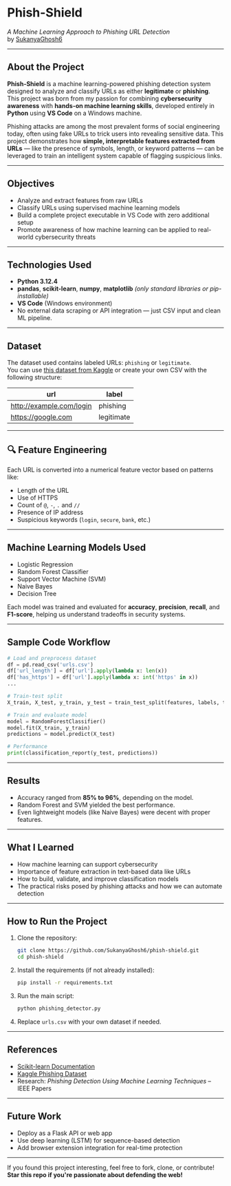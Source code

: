 #  Phish-Shield  
*A Machine Learning Approach to Phishing URL Detection*  
by [SukanyaGhosh6](https://github.com/SukanyaGhosh6)

---

##  About the Project

**Phish-Shield** is a machine learning-powered phishing detection system designed to analyze and classify URLs as either **legitimate** or **phishing**. This project was born from my passion for combining **cybersecurity awareness** with **hands-on machine learning skills**, developed entirely in **Python** using **VS Code** on a Windows machine.

Phishing attacks are among the most prevalent forms of social engineering today, often using fake URLs to trick users into revealing sensitive data. This project demonstrates how **simple, interpretable features extracted from URLs** — like the presence of symbols, length, or keyword patterns — can be leveraged to train an intelligent system capable of flagging suspicious links.

---

##  Objectives

- Analyze and extract features from raw URLs
- Classify URLs using supervised machine learning models
- Build a complete project executable in VS Code with zero additional setup
- Promote awareness of how machine learning can be applied to real-world cybersecurity threats

---

##  Technologies Used

- **Python 3.12.4**
- **pandas**, **scikit-learn**, **numpy**, **matplotlib** *(only standard libraries or pip-installable)*
- **VS Code** (Windows environment)
- No external data scraping or API integration — just CSV input and clean ML pipeline.

---

##  Dataset

The dataset used contains labeled URLs: `phishing` or `legitimate`.  
You can use [this dataset from Kaggle](https://www.kaggle.com/datasets/shashwatwork/web-page-phishing-detection-dataset) or create your own CSV with the following structure:

| url                            | label        |
|-------------------------------|--------------|
| http://example.com/login      | phishing     |
| https://google.com            | legitimate   |

---

## 🔍 Feature Engineering

Each URL is converted into a numerical feature vector based on patterns like:

- Length of the URL
- Use of HTTPS
- Count of `@`, `-`, `.` and `//`
- Presence of IP address
- Suspicious keywords (`login`, `secure`, `bank`, etc.)

---

##  Machine Learning Models Used

- Logistic Regression  
- Random Forest Classifier  
- Support Vector Machine (SVM)  
- Naive Bayes  
- Decision Tree

Each model was trained and evaluated for **accuracy**, **precision**, **recall**, and **F1-score**, helping us understand tradeoffs in security systems.

---

##  Sample Code Workflow

```python
# Load and preprocess dataset
df = pd.read_csv('urls.csv')
df['url_length'] = df['url'].apply(lambda x: len(x))
df['has_https'] = df['url'].apply(lambda x: int('https' in x))
...

# Train-test split
X_train, X_test, y_train, y_test = train_test_split(features, labels, test_size=0.2)

# Train and evaluate model
model = RandomForestClassifier()
model.fit(X_train, y_train)
predictions = model.predict(X_test)

# Performance
print(classification_report(y_test, predictions))
```

---

##  Results

- Accuracy ranged from **85% to 96%**, depending on the model.
- Random Forest and SVM yielded the best performance.
- Even lightweight models (like Naive Bayes) were decent with proper features.

---

##  What I Learned

- How machine learning can support cybersecurity
- Importance of feature extraction in text-based data like URLs
- How to build, validate, and improve classification models
- The practical risks posed by phishing attacks and how we can automate detection

---

##  How to Run the Project

1. Clone the repository:
   ```bash
   git clone https://github.com/SukanyaGhosh6/phish-shield.git
   cd phish-shield
   ```

2. Install the requirements (if not already installed):
   ```bash
   pip install -r requirements.txt
   ```

3. Run the main script:
   ```bash
   python phishing_detector.py
   ```

4. Replace `urls.csv` with your own dataset if needed.

---

##  References

- [Scikit-learn Documentation](https://scikit-learn.org/)
- [Kaggle Phishing Dataset](https://www.kaggle.com/datasets/shashwatwork/web-page-phishing-detection-dataset)
- Research: *Phishing Detection Using Machine Learning Techniques* – IEEE Papers

---

##  Future Work

- Deploy as a Flask API or web app
- Use deep learning (LSTM) for sequence-based detection
- Add browser extension integration for real-time protection

---

If you found this project interesting, feel free to fork, clone, or contribute!  
**Star this repo if you're passionate about defending the web!**

